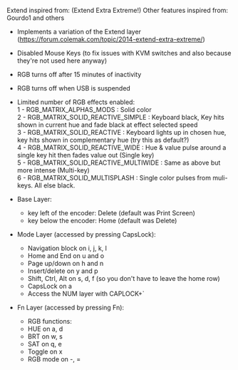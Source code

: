 Extend inspired from: (Extend Extra Extreme!)
Other features inspired from: Gourdo1 and others

- Implements a variation of the Extend layer (https://forum.colemak.com/topic/2014-extend-extra-extreme/)
- Disabled Mouse Keys (to fix issues with KVM switches and also because they're not used here anyway)
- RGB turns off after 15 minutes of inactivity
- RGB turns off when USB is suspended
- Limited number of RGB effects enabled:  
  1 - RGB_MATRIX_ALPHAS_MODS              : Solid color  
  2 - RGB_MATRIX_SOLID_REACTIVE_SIMPLE    : Keyboard black, Key hits shown in current hue and fade black at effect selected speed  
  3 - RGB_MATRIX_SOLID_REACTIVE           : Keyboard lights up in chosen hue, key hits shown in complementary hue (try this as default?)  
  4 - RGB_MATRIX_SOLID_REACTIVE_WIDE      : Hue & value pulse around a single key hit then fades value out (Single key)  
  5 - RGB_MATRIX_SOLID_REACTIVE_MULTIWIDE : Same as above but more intense (Multi-key)  
  6 - RGB_MATRIX_SOLID_MULTISPLASH        : Single color pulses from muli-keys. All else black.  


- Base Layer:
  - key left of the encoder: Delete (default was Print Screen) 
  - key below the encoder: Home (default was Delete) 


- Mode Layer (accessed by pressing CapsLock):
  - Navigation block on i, j, k, l
  - Home and End on u and o
  - Page up/down on h and n
  - Insert/delete on y and p
  - Shift, Ctrl, Alt on s, d, f (so you don't have to leave the home row)
  - CapsLock on a
  - Access the NUM layer with CAPLOCK+`


- Fn Layer (accessed by pressing Fn):
  - RGB functions:
  - HUE on a, d
  - BRT on w, s
  - SAT on q, e
  - Toggle on x
  - RGB mode on -, =
